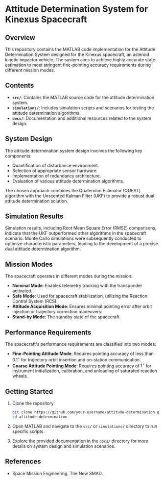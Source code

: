 # Attitude Determination System for Kinexus Spacecraft

## Overview

This repository contains the MATLAB code implementation for the Attitude Determination System designed for the Kinexus spacecraft, an asteroid kinetic impactor vehicle. The system aims to achieve highly accurate state estimation to meet stringent fine-pointing accuracy requirements during different mission modes.

## Contents

- **`src/`**: Contains the MATLAB source code for the attitude determination system.
- **`simulations/`**: Includes simulation scripts and scenarios for testing the attitude determination algorithms.
- **`docs/`**: Documentation and additional resources related to the system design.

## System Design

The attitude determination system design involves the following key components:

- Quantification of disturbance environment.
- Selection of appropriate sensor hardware.
- Implementation of redundancy architecture.
- Evaluation of various attitude determination algorithms.

The chosen approach combines the Quaternion Estimator (QUEST) algorithm with the Unscented Kalman Filter (UKF) to provide a robust dual attitude determination solution.

## Simulation Results

Simulation results, including Root Mean Square Error (RMSE) comparisons, indicate that the UKF outperformed other algorithms in the spacecraft scenario. Monte Carlo simulations were subsequently conducted to optimize characteristic parameters, leading to the development of a precise dual attitude determination algorithm.

## Mission Modes

The spacecraft operates in different modes during the mission:

- **Nominal Mode**: Enables telemetry tracking with the transponder activated.
- **Safe Mode**: Used for spacecraft stabilization, utilizing the Reaction Control System (RCS).
- **Attitude Acquisition Mode**: Ensures minimal pointing error after orbit injection or trajectory correction maneuvers.
- **Stand-by Mode**: The standby state of the spacecraft.

## Performance Requirements

The spacecraft's performance requirements are classified into two modes:

- **Fine-Pointing Attitude Mode**: Requires pointing accuracy of less than $0.1^\circ$ for trajectory orbit insertion and on-station communication.
- **Coarse Attitude Pointing Mode**: Requires pointing accuracy of $1^\circ$ for instrument initialization, calibration, and unloading of saturated reaction wheels.

## Getting Started

1. Clone the repository:

    ```bash
    git clone https://github.com/your-username/attitude-determination.git
    cd attitude-determination
    ```

2. Open MATLAB and navigate to the `src/` or `simulations/` directory to run specific scripts.

3. Explore the provided documentation in the `docs/` directory for more details on system design and simulation scenarios.

## References

- Space Mission Engineering, The New SMAD.